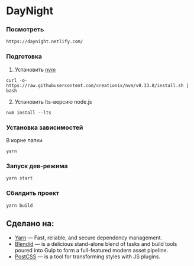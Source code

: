 # DayNight

### Посмотреть

```
https://daynight.netlify.com/
```

### Подготовка

1. Установить [nvm](https://github.com/creationix/nvm)
```
curl -o- https://raw.githubusercontent.com/creationix/nvm/v0.33.8/install.sh | bash
```
2. Установить lts-версию node.js
```
nvm install --lts
```

### Установка зависимостей
В корне папки

```
yarn
```
### Запуск дев-режима

```
yarn start
```
### Сбилдить проект

```
yarn build

```
## Сделано на:

* [Yarn](https://yarnpkg.com/en/) — Fast, reliable, and secure dependency management.
* [Blendid](https://github.com/vigetlabs/blendid) — is a delicious stand-alone blend of tasks and build tools poured into Gulp to form a full-featured modern asset pipeline.
* [PostCSS](http://postcss.org/) — is a tool for transforming styles with JS plugins.
